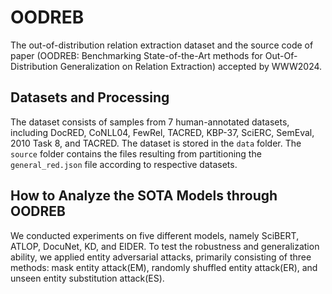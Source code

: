 # OODREB
The out-of-distribution relation extraction dataset and the source code of paper (OODREB: Benchmarking State-of-the-Art methods for Out-Of-Distribution Generalization on Relation Extraction) accepted by WWW2024.

## Datasets and Processing
The dataset consists of samples from 7 human-annotated datasets, including DocRED, CoNLL04, FewRel, TACRED, KBP-37, SciERC, SemEval, 2010 Task 8, and TACRED. The dataset is stored in the `data` folder. The `source` folder contains the files resulting from partitioning the `general_red.json` file according to respective datasets.

## How to Analyze the SOTA Models through OODREB
We conducted experiments on five different models, namely SciBERT, ATLOP, DocuNet, KD, and EIDER. To test the robustness and generalization ability, we applied entity adversarial attacks, primarily consisting of three methods: mask entity attack(EM), randomly shuffled entity attack(ER), and unseen entity substitution attack(ES).